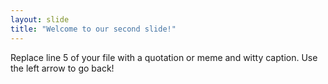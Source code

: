 ```yaml
---
layout: slide
title: "Welcome to our second slide!"
---
```

Replace line 5 of your file with a quotation or meme and witty caption.
Use the left arrow to go back!
